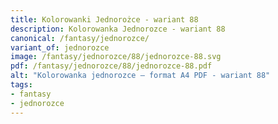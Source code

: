 ```yaml
---
title: Kolorowanki Jednorożce - wariant 88
description: Kolorowanka Jednorozce - wariant 88
canonical: /fantasy/jednorozce/
variant_of: jednorozce
image: /fantasy/jednorozce/88/jednorozce-88.svg
pdf: /fantasy/jednorozce/88/jednorozce-88.pdf
alt: "Kolorowanka jednorozce – format A4 PDF - wariant 88"
tags:
- fantasy
- jednorozce
---
```

